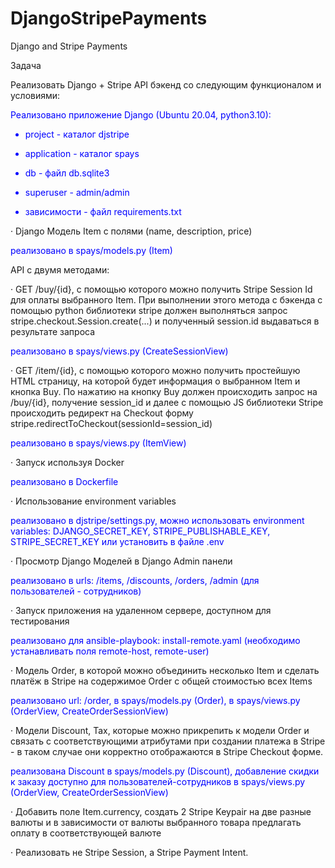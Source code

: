 # DjangoStripePayments
Django and Stripe Payments

Задача

Реализовать Django + Stripe API бэкенд со следующим функционалом и условиями:

<div style="color:blue">Реализовано приложение Django (Ubuntu 20.04, python3.10):
  
  - project - каталог djstripe
  
  - application - каталог spays
  
  - db - файл db.sqlite3
  
  - superuser - admin/admin
  
  - зависимости - файл requirements.txt</div>

·   Django Модель Item с полями (name, description, price)

<span style="color:blue">реализовано в spays/models.py (Item)</span>

API с двумя методами:

·   GET /buy/{id}, c помощью которого можно получить Stripe Session Id для оплаты выбранного Item. При выполнении этого метода c бэкенда с помощью python библиотеки stripe должен выполняться запрос stripe.checkout.Session.create(...) и полученный session.id выдаваться в результате запроса

<span style="color:blue">реализовано в spays/views.py (CreateSessionView)</span>

·   GET /item/{id}, c помощью которого можно получить простейшую HTML страницу, на которой будет информация о выбранном Item и кнопка Buy. По нажатию на кнопку Buy должен происходить запрос на /buy/{id}, получение session_id и далее с помощью JS библиотеки Stripe происходить редирект на Checkout форму stripe.redirectToCheckout(sessionId=session_id)

<span style="color:blue">реализовано в spays/views.py (ItemView)</span>

·   Запуск используя Docker

<span style="color:blue">реализовано в Dockerfile</span>

·   Использование environment variables

<span style="color:blue">реализовано в djstripe/settings.py, можно использовать environment variables: DJANGO_SECRET_KEY, STRIPE_PUBLISHABLE_KEY, STRIPE_SECRET_KEY или установить в файле .env</span>

·   Просмотр Django Моделей в Django Admin панели

<span style="color:blue">реализовано в urls: /items, /discounts, /orders, /admin (для пользователей - сотрудников)</span>

·   Запуск приложения на удаленном сервере, доступном для тестирования

<span style="color:blue">реализовано для ansible-playbook: install-remote.yaml (необходимо устанавливать поля remote-host, remote-user)</span>

·   Модель Order, в которой можно объединить несколько Item и сделать платёж в Stripe на содержимое Order c общей стоимостью всех Items

<span style="color:blue">реализовано url: /order, в spays/models.py (Order), в spays/views.py (OrderView, CreateOrderSessionView)</span>

·   Модели Discount, Tax, которые можно прикрепить к модели Order и связать с соответствующими атрибутами при создании платежа в Stripe - в таком случае они корректно отображаются в Stripe Checkout форме.

<span style="color:blue">реализована Discount в spays/models.py (Discount), добавление скидки к заказу доступно для пользователей-сотрудников в spays/views.py (OrderView, CreateOrderSessionView)</span>

·   Добавить поле Item.currency, создать 2 Stripe Keypair на две разные валюты и в зависимости от валюты выбранного товара предлагать оплату в соответствующей валюте

·   Реализовать не Stripe Session, а Stripe Payment Intent.



